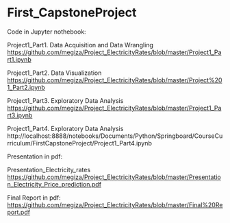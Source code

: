 # First_CapstoneProject
Code in Jupyter nothebook:

Project1_Part1. Data Acquisition and Data Wrangling
https://github.com/megiza/Project_ElectricityRates/blob/master/Project1_Part1.ipynb

Project1_Part2. Data Visualization
https://github.com/megiza/Project_ElectricityRates/blob/master/Project%201_Part2.ipynb

Project1_Part3. Exploratory Data Analysis
https://github.com/megiza/Project_ElectricityRates/blob/master/Project1_Part3.ipynb

Project1_Part4. Exploratory Data Analysis
http://localhost:8888/notebooks/Documents/Python/Springboard/CourseCurriculum/FirstCapstoneProject/Project1_Part4.ipynb

Presentation in pdf:

Presentation_Electricity_rates
https://github.com/megiza/Project_ElectricityRates/blob/master/Presentation_Electricity_Price_prediction.pdf

Final Report in pdf:
https://github.com/megiza/Project_ElectricityRates/blob/master/Final%20Report.pdf
